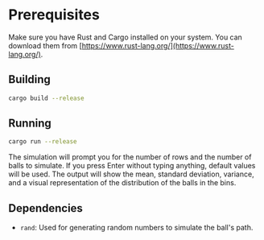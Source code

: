 # Prerequisites

Make sure you have Rust and Cargo installed on your system.  You can download them from [https://www.rust-lang.org/](https://www.rust-lang.org/).

## Building

```bash
cargo build --release
```

## Running

```bash
cargo run --release
```

The simulation will prompt you for the number of rows and the number of balls to simulate. If you press Enter without typing anything, default values will be used.  The output will show the mean, standard deviation, variance, and a visual representation of the distribution of the balls in the bins.

## Dependencies

* `rand`:  Used for generating random numbers to simulate the ball's path.
